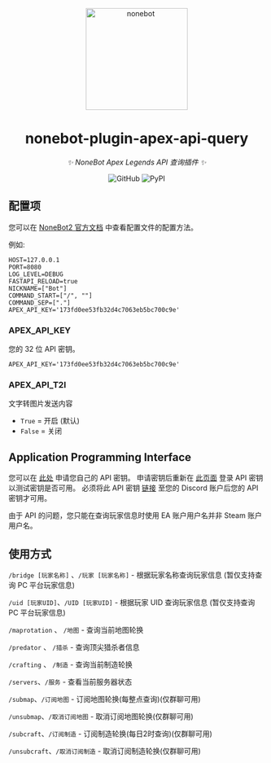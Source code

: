 <p align="center">
  <a href="https://v2.nonebot.dev/"><img src="https://v2.nonebot.dev/logo.png" width="200" height="200" alt="nonebot"></a>
</p>

<div align="center">

# nonebot-plugin-apex-api-query

*✨ NoneBot Apex Legends API 查询插件 ✨*

![GitHub](https://img.shields.io/github/license/H-xiaoH/nonebot-plugin-apex-api-query)
![PyPI](https://img.shields.io/pypi/v/nonebot-plugin-apex-api-query)

</div>

## 配置项

您可以在 [NoneBot2 官方文档](https://v2.nonebot.dev/docs/tutorial/configuration) 中查看配置文件的配置方法。

例如:
```text
HOST=127.0.0.1
PORT=8080
LOG_LEVEL=DEBUG
FASTAPI_RELOAD=true
NICKNAME=["Bot"]
COMMAND_START=["/", ""]
COMMAND_SEP=["."]
APEX_API_KEY='173fd0ee53fb32d4c7063eb5bc700c9e'
```

### APEX_API_KEY

您的 32 位 API 密钥。

`APEX_API_KEY='173fd0ee53fb32d4c7063eb5bc700c9e'`

### APEX_API_T2I

文字转图片发送内容

- `True` = 开启 (默认)
- `False` = 关闭

## Application Programming Interface

您可以在 [此处](https://portal.apexlegendsapi.com/) 申请您自己的 API 密钥。
申请密钥后重新在 [此页面](https://portal.apexlegendsapi.com/) 登录 API 密钥以测试密钥是否可用。
必须将此 API 密钥 [链接](https://portal.apexlegendsapi.com/discord-auth) 至您的 Discord 账户后您的 API 密钥才可用。

由于 API 的问题，您只能在查询玩家信息时使用 EA 账户用户名并非 Steam 账户用户名。

## 使用方式

`/bridge [玩家名称]` 、`/玩家 [玩家名称]` - 根据玩家名称查询玩家信息 (暂仅支持查询 PC 平台玩家信息)

`/uid [玩家UID]`、`/UID [玩家UID]` - 根据玩家 UID 查询玩家信息 (暂仅支持查询 PC 平台玩家信息)

`/maprotation` 、 `/地图` - 查询当前地图轮换

`/predator` 、 `/猎杀` - 查询顶尖猎杀者信息

`/crafting` 、 `/制造` - 查询当前制造轮换

`/servers`、`/服务` - 查看当前服务器状态

`/submap`、`/订阅地图` - 订阅地图轮换(每整点查询)(仅群聊可用)

`/unsubmap`、`/取消订阅地图` - 取消订阅地图轮换(仅群聊可用)

`/subcraft`、`/订阅制造` - 订阅制造轮换(每日2时查询)(仅群聊可用)

`/unsubcraft`、`/取消订阅制造` - 取消订阅制造轮换(仅群聊可用)

